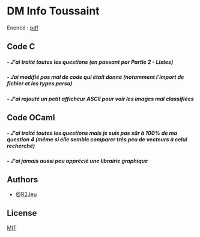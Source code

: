 
# DM Info Toussaint

Enoncé : [pdf](https://github.com/R2Jeu-prive/dm_info_1/blob/main/web/%C3%A9nonc%C3%A9.pdf)
## Code C

##### - J'ai traité toutes les questions (en passant par Partie 2 - Listes)
##### - Jai modifié pas mal de code qui était donné (notamment l'import de fichier et les types perso)
##### - J'ai rajouté un petit afficheur ASCII pour voir les images mal classifiées

## Code OCaml

##### - J'ai traité toutes les questions mais je suis pas sûr à 100% de ma question 4 (même si elle semble comparer très peu de vecteurs à celui recherché)
##### - J'ai jamais aussi peu apprécié une librairie graphique
## Authors

- [@R2Jeu](https://github.com/R2Jeu-prive)


## License

[MIT](https://choosealicense.com/licenses/mit/)

